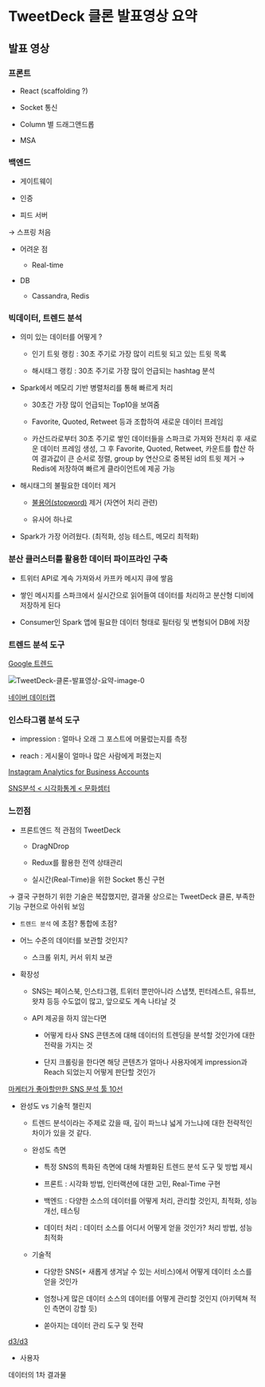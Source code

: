 # TweetDeck 클론 발표영상 요약

## 발표 영상

### 프론트

- React (scaffolding ?)

- Socket 통신

- Column 별 드래그앤드롭

- MSA

### 백엔드

- 게이트웨이

- 인증

- 피드 서버

→ 스프링 처음

- 어려운 점

   - Real-time

- DB

   - Cassandra, Redis

### 빅데이터, 트렌드 분석

- 의미 있는 데이터를 어떻게 ?

   - 인기 트윗 랭킹 : 30초 주기로 가장 많이 리트윗 되고 있는 트윗 목록

   - 해시태그 랭킹 : 30초 주기로 가장 많이 언급되는 hashtag 분석

- Spark에서 메모리 기반 병렬처리를 통해 빠르게 처리

   - 30초간 가장 많이 언급되는 Top10을 보여줌

   - Favorite, Quoted, Retweet 등과 조합하여 새로운 데이터 프레임

   - 카산드라로부터 30초 주기로 쌓인 데이터들을 스파크로 가져와 전처리 후 새로운 데이터 프레임 생성, 그 후 Favorite, Quoted, Retweet, 카운트를 합산 하여 결과값이 큰 순서로 정렬, group by 연산으로 중복된 id의 트윗 제거 → Redis에 저장하여 빠르게 클라이언트에 제공 가능

- 해시태그의 불필요한 데이터 제거 

   - [불용어(stopword)](https://wikidocs.net/22530#:~:text=%EA%B0%96%EA%B3%A0%20%EC%9E%88%EB%8A%94%20%EB%8D%B0%EC%9D%B4%ED%84%B0%EC%97%90%EC%84%9C%20%EC%9C%A0%EC%9D%98%EB%AF%B8%ED%95%9C,%EB%90%98%EC%A7%80%20%EC%95%8A%EB%8A%94%20%EB%8B%A8%EC%96%B4%EB%93%A4%EC%9D%84%20%EB%A7%90%ED%95%A9%EB%8B%88%EB%8B%A4.) 제거 (자연어 처리 관련)

   - 유사어 하나로

- Spark가 가장 어려웠다. (최적화, 성능 테스트, 메모리 최적화)

### 분산 클러스터를 활용한 데이터 파이프라인 구축

- 트위터 API로 계속 가져와서 카프카 메시지 큐에 쌓음

- 쌓인 메시지를 스파크에서 실시간으로 읽어들여 데이터를 처리하고 분산형 디비에 저장하게 된다

- Consumer인 Spark 앱에 필요한 데이터 형태로 필터링 및 변형되어 DB에 저장

### 트렌드 분석 도구

[Google 트렌드](https://trends.google.co.kr/trends/?geo=KR)

![TweetDeck-클론-발표영상-요약-image-0](images/TweetDeck-클론-발표영상-요약-image-0.png)

[](https://news.google.com/covid19/map?hl=en-US&mid=%2Fm%2F06qd3&gl=US&ceid=US%3Aen)



[네이버 데이터랩](https://datalab.naver.com/)

### 인스타그램 분석 도구

- impression : 얼마나 오래 그 포스트에 머물렀는지를 측정

- reach : 게시물이 얼마나 많은 사람에게 퍼졌는지

[Instagram Analytics for Business Accounts](https://youtu.be/ziC31bTUD18)

[SNS분석 < 시각화통계 < 문화셈터](https://stat.mcst.go.kr/mcst/WebPortal/public/visual/snsBigdata.html)

### 느낀점

- 프론트엔드 적 관점의 TweetDeck

   - DragNDrop

   - Redux를 활용한 전역 상태관리

   - 실시간(Real-Time)을 위한 Socket 통신 구현

→ 결국 구현하기 위한 기술은 복잡했지만, 결과물 상으로는 TweetDeck 클론, 부족한 기능 구현으로 아쉬워 보임

- `트렌드 분석` 에 초점? 통합에 초점?

- 어느 수준의 데이터를 보관할 것인지?

   - 스크롤 위치, 커서 위치 보관

- 확장성 

   - SNS는 페이스북, 인스타그램, 트위터 뿐만아니라 스냅챗, 핀터레스트, 유튜브, 왓챠 등등 수도없이 많고, 앞으로도 계속 나타날 것

   - API 제공을 하지 않는다면

      - 어떻게 타사 SNS 콘텐츠에 대해 데이터의 트렌딩을 분석할 것인가에 대한 전략을 가지는 것

      - 단지 크롤링을 한다면 해당 콘텐츠가 얼마나 사용자에게 impression과 Reach 되었는지 어떻게 판단할 것인가

[마케터가 좋아할만한 SNS 분석 툴 10선](https://www.ciokorea.com/news/37875?page=0,1)

- 완성도 vs 기술적 챌린지

   - 트렌드 분석이라는 주제로 갔을 때, 깊이 파느냐 넓게 가느냐에 대한 전략적인 차이가 있을 것 같다.

   - 완성도 측면

      - 특정 SNS의 특화된 측면에 대해 차별화된 트렌드 분석 도구 및 방법 제시

      - 프론트 : 시각화 방법, 인터랙션에 대한 고민, Real-Time 구현

      - 백엔드 : 다양한 소스의 데이터를 어떻게 처리, 관리할 것인지, 최적화, 성능 개선, 테스팅

      - 데이터 처리 : 데이터 소스를 어디서 어떻게 얻을 것인가? 처리 방법, 성능 최적화

   - 기술적

      - 다양한 SNS(+ 새롭게 생겨날 수 있는 서비스)에서 어떻게 데이터 소스를 얻을 것인가

      - 엄청나게 많은 데이터 소스의 데이터를 어떻게 관리할 것인지 (아키텍쳐 적인 측면이 강할 듯)

      - 쏟아지는 데이터 관리 도구 및 전략

[d3/d3](https://github.com/d3/d3)

- 사용자

데이터의 1차 결과물

